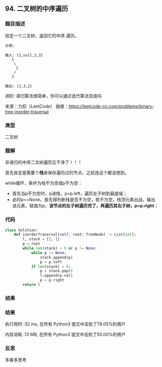 ## 94. 二叉树的中序遍历



### 题目描述

给定一个二叉树，返回它的中序 遍历。

```
示例:

输入: [1,null,2,3]
   1
    \
     2
    /
   3

输出: [1,3,2]
```

进阶: 递归算法很简单，你可以通过迭代算法完成吗

来源：力扣（LeetCode）
链接：https://leetcode-cn.com/problems/binary-tree-inorder-traversal

### 类型

二叉树



### 题解

非递归的中序二叉树遍历忘干净了！！！

首先肯定是需要个**栈**来保存遍历过的节点，之前连这个都没想到。

while循环，条件为栈不为空或p不为空：

- 首先当p不为空时，p进栈，p=p.left，遍历左子树到最底端；
- 此时p==None，首先得判断栈是否不为空，若不为空，栈顶元素出战，输出该元素，赋值为p，**该节点的左子树遍历完了，再遍历其右子树，p=p.right**；



### 代码

```python
class Solution:
    def inorderTraversal(self, root: TreeNode) -> List[int]:
    	l, stack = [], []
    	p = root
    	while len(stack) > 0 or p != None:
    		while p != None:
    			stack.append(p)
    			p = p.left
    		if len(stack) > 0:
    			p = stack.pop()
    			l.append(p.val)
    			p = p.right
    	return l
```



### 结果

### 结果

执行用时 :32 ms, 在所有 Python3 提交中击败了78.05%的用户

内存消耗 :13 MB, 在所有 Python3 提交中击败了50.00%的用户



### 反思

多看多思考 